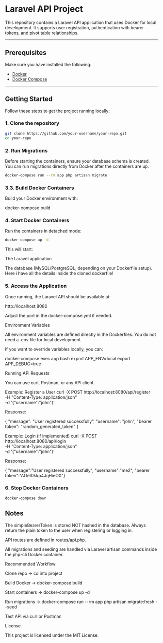 # Laravel API Project

This repository contains a Laravel API application that uses Docker for local development. It supports user registration, authentication with bearer tokens, and pivot table relationships.

---

## Prerequisites

Make sure you have installed the following:

- [Docker](https://docs.docker.com/get-docker/)
- [Docker Compose](https://docs.docker.com/compose/install/)

---

## Getting Started

Follow these steps to get the project running locally:

### 1. Clone the repository

```bash
git clone https://github.com/your-username/your-repo.git
cd your-repo
```
### 2. Run Migrations

Before starting the containers, ensure your database schema is created. You can run migrations directly from Docker after the containers are up.
```bash
docker-compose run --rm app php artisan migrate
```
### 3.3. Build Docker Containers

Build your Docker environment with:

docker-compose build

### 4. Start Docker Containers

Run the containers in detached mode:
```bash
docker-compose up -d
```

This will start:

The Laravel application

The database (MySQL/PostgreSQL, depending on your Dockerfile setup). Here i have all the details inside the cloned dockerfile!

### 5. Access the Application

Once running, the Laravel API should be available at:

http://localhost:8080

Adjust the port in the docker-compose.yml if needed.

Environment Variables

All environment variables are defined directly in the Dockerfiles. You do not need a .env file for local development.

If you want to override variables locally, you can:

docker-compose exec app bash
export APP_ENV=local
export APP_DEBUG=true

Running API Requests

You can use curl, Postman, or any API client.

Example: Register a User
curl -X POST http://localhost:8080/api/register \
     -H "Content-Type: application/json" \
     -d '{"username":"john"}'


Response:

{
  "message": "User registered successfully",
  "username": "john",
  "bearer token": "random_generated_token"
}

Example: Login (if implemented)
curl -X POST http://localhost:8080/api/login \
     -H "Content-Type: application/json" \
     -d '{"username":"john"}'


Response:

{
    "message":"User registered successfully",
    "username":"me2",
    "bearer token":"AOeIDkkp4JqHieOX"}

### 6. Stop Docker Containers
```bash
docker-compose down 
```

## Notes

The simpleBearerToken is stored NOT hashed in the database. Always return the plain token to the user when registering or logging in.

API routes are defined in routes/api.php.

All migrations and seeding are handled via Laravel artisan commands inside the php-cli Docker container.

Recommended Workflow

Clone repo → cd into project

Build Docker → docker-compose build

Start containers → docker-compose up -d

Run migrations → docker-compose run --rm app php artisan migrate:fresh --seed

Test API via curl or Postman

License

This project is licensed under the MIT License.

